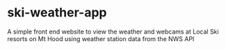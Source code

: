 # ski-weather-app
A simple front end website to view the weather and webcams at Local Ski resorts on Mt Hood using weather station data from the NWS API
